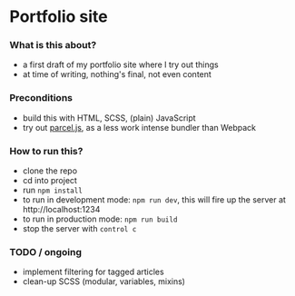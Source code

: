 # Portfolio site

### What is this about?

- a first draft of my portfolio site where I try out things
- at time of writing, nothing's final, not even content

### Preconditions

- build this with HTML, SCSS, (plain) JavaScript
- try out [parcel.js](https://parceljs.org/getting_started.html), as a less work intense bundler than Webpack

### How to run this?

- clone the repo
- cd into project
- run `npm install`
- to run in development mode: `npm run dev`, this will fire up the server at http://localhost:1234
- to run in production mode: `npm run build`
- stop the server with `control c`

### TODO / ongoing

- implement filtering for tagged articles
- clean-up SCSS (modular, variables, mixins)
